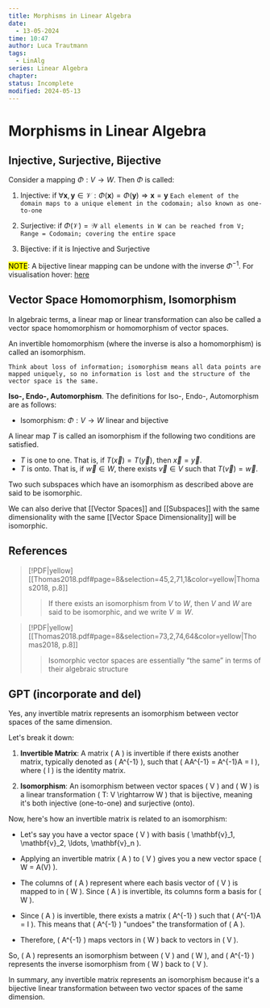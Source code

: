 ```yaml
---
title: Morphisms in Linear Algebra
date:
  - 13-05-2024
time: 10:47
author: Luca Trautmann
tags:
  - LinAlg
series: Linear Algebra
chapter: 
status: Incomplete
modified: 2024-05-13
---
```

# Morphisms in Linear Algebra
## Injective, Surjective, Bijective
Consider a mapping $\Phi: V \to W$. Then $\Phi$ is called:

1) Injective: if $\forall \boldsymbol{x}, \boldsymbol{y} \in \mathcal{V}: \Phi(\boldsymbol{x}) = \Phi (\boldsymbol{y}) \Longrightarrow \boldsymbol{x} = \boldsymbol{y}$ 
`Each element of the domain maps to a unique element in the codomain; also known as one-to-one`

2) Surjective: if $\Phi(\mathcal{V})=\mathcal{W}$ 
`all elements in W can be reached from V; Range = Codomain; covering the entire space`

3) Bijective: if it is Injective and Surjective



<mark class="hltr-red">NOTE</mark>: A bijective linear mapping can be undone with the inverse $\Phi^{-1}$. For visualisation hover: [here](injective_surjective.png)


## Vector Space Homomorphism, Isomorphism
In algebraic terms, a linear map or linear transformation can also be called a vector space homomorphism or homomorphism of vector spaces.

An invertible homomorphism (where the inverse is also a homomorphism) is called an isomorphism. 

`Think about loss of information; isomorphism means all data points are mapped uniquely, so no information is lost and the structure of the vector space is the same.`  












__Iso-, Endo-, Automorphism__. The definitions for Iso-, Endo-, Automorphism are as follows:

- Isomorphism: $\Phi: V \to W$ linear and bijective 

A linear map $T$ is called an isomorphism if the following two conditions are satisfied.
- $T$ is one to one. That is, if $T(\vec{x})=T(\vec{y})$, then $\vec{x}=\vec{y}$.
- $T$ is onto. That is, if $\vec{w} \in W$, there exists $\vec{v} \in V$ such that $T(\vec{v})=\vec{w}$.

Two such subspaces which have an isomorphism as described above are said to be isomorphic. 

We can also derive that [[Vector Spaces]] and [[Subspaces]] with the same dimensionality with the same [[Vector Space Dimensionality]] will be isomorphic. 


## References

> [!PDF|yellow] [[Thomas2018.pdf#page=8&selection=45,2,71,1&color=yellow|Thomas2018, p.8]]
> > If there exists an isomorphism from $V$ to $W$, then $V$ and $W$ are said to be isomorphic, and we write $V \cong W$. 

> [!PDF|yellow] [[Thomas2018.pdf#page=8&selection=73,2,74,64&color=yellow|Thomas2018, p.8]]
> > Isomorphic vector spaces are essentially “the same” in terms of their algebraic structure


## GPT (incorporate and del)
Yes, any invertible matrix represents an isomorphism between vector spaces of the same dimension.

Let's break it down:

1. **Invertible Matrix**: A matrix \( A \) is invertible if there exists another matrix, typically denoted as \( A^{-1} \), such that \( AA^{-1} = A^{-1}A = I \), where \( I \) is the identity matrix.

2. **Isomorphism**: An isomorphism between vector spaces \( V \) and \( W \) is a linear transformation \( T: V \rightarrow W \) that is bijective, meaning it's both injective (one-to-one) and surjective (onto).

Now, here's how an invertible matrix is related to an isomorphism:

- Let's say you have a vector space \( V \) with basis \( \mathbf{v}_1, \mathbf{v}_2, \ldots, \mathbf{v}_n \).
  
- Applying an invertible matrix \( A \) to \( V \) gives you a new vector space \( W = A(V) \).

- The columns of \( A \) represent where each basis vector of \( V \) is mapped to in \( W \). Since \( A \) is invertible, its columns form a basis for \( W \).

- Since \( A \) is invertible, there exists a matrix \( A^{-1} \) such that \( A^{-1}A = I \). This means that \( A^{-1} \) "undoes" the transformation of \( A \).

- Therefore, \( A^{-1} \) maps vectors in \( W \) back to vectors in \( V \).

So, \( A \) represents an isomorphism between \( V \) and \( W \), and \( A^{-1} \) represents the inverse isomorphism from \( W \) back to \( V \).

In summary, any invertible matrix represents an isomorphism because it's a bijective linear transformation between two vector spaces of the same dimension.
